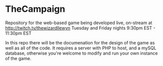 # TheCampaign
Repository for the web-based game being developed live, on-stream at http://twitch.tv/thewizardllewyn Tuesday and Friday nights 9:30pm EST - 11:30pm EST

In this repo there will be the documenation for the design of the game as well as all of the code.  It requires a server with PHP to host, and a mySQL database, otherwise you're welcome to modify and run your own instance of the game.

